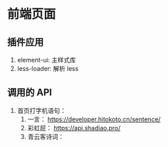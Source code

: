 # 前端页面

## 插件应用
1. element-ui: 主样式库
2. less-loader: 解析 less



## 调用的 API
1. 首页打字机语句：
   1. 一言： https://developer.hitokoto.cn/sentence/
   2. 彩虹屁： https://api.shadiao.pro/
   3. 青云客诗词： 
